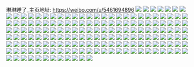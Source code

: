 琳琳睡了_主页地址: https://weibo.com/u/5461694896 
![](https://wx4.sinaimg.cn/mw2000/005XCIlaly1h9ita31cynj32c0340u0x.jpg) 
![](https://wx4.sinaimg.cn/mw2000/005XCIlaly1h9ita2bxawj32c0340e82.jpg) 
![](https://wx4.sinaimg.cn/mw2000/005XCIlaly1h9ita3tk9fj32c0340kjm.jpg) 
![](https://wx4.sinaimg.cn/mw2000/005XCIlaly1h9it8p457tj32c03401kx.jpg) 
![](https://wx4.sinaimg.cn/mw2000/005XCIlaly1h97o1mst37j33402c0hdv.jpg) 
![](https://wx4.sinaimg.cn/mw2000/005XCIlaly1h97kl74wkmj30yh0ir78w.jpg) 
![](https://wx4.sinaimg.cn/mw2000/005XCIlaly1h8qay1989fj30yi22oaj2.jpg) 
![](https://wx4.sinaimg.cn/mw2000/005XCIlaly1h8hnheena4j30yi22ok8c.jpg) 
![](https://wx4.sinaimg.cn/mw2000/005XCIlaly1h8gmnhorjwj31fd12jqos.jpg) 
![](https://wx4.sinaimg.cn/mw2000/005XCIlaly1h8e2j3k7wrj33402c0hdw.jpg) 
![](https://wx4.sinaimg.cn/mw2000/005XCIlaly1h828eg4ez5j32c02ge7wi.jpg) 
![](https://wx4.sinaimg.cn/mw2000/005XCIlaly1h828ed4ut3j33402c0hdv.jpg) 
![](https://wx4.sinaimg.cn/mw2000/005XCIlaly1h7xgnkezgoj33402c0kjn.jpg) 
![](https://wx4.sinaimg.cn/mw2000/005XCIlaly1h7vssyqu5nj33402c0b2b.jpg) 
![](https://wx4.sinaimg.cn/mw2000/005XCIlaly1h7vst0rbj9j32c02c0x6q.jpg) 
![](https://wx4.sinaimg.cn/mw2000/005XCIlaly1h7vst3eir3j32c02od7wj.jpg) 
![](https://wx4.sinaimg.cn/mw2000/005XCIlaly1h7vst5xeswj32ok2bxb2c.jpg) 
![](https://wx4.sinaimg.cn/mw2000/005XCIlaly1h7vst80e5hj32391omnpe.jpg) 
![](https://wx4.sinaimg.cn/mw2000/005XCIlaly1h7vstbbu4qj335s35s1l0.jpg) 
![](https://wx4.sinaimg.cn/mw2000/005XCIlaly1h7vstdq5v6j32c0340hdv.jpg) 
![](https://wx4.sinaimg.cn/mw2000/005XCIlaly1h7vstgl2n0j32dc35snpf.jpg) 
![](https://wx4.sinaimg.cn/mw2000/005XCIlaly1h7qo4svppej30yi22oqi9.jpg) 
![](https://wx4.sinaimg.cn/mw2000/005XCIlaly1h7qo4tlipej30yi22ongl.jpg) 
![](https://wx4.sinaimg.cn/mw2000/005XCIlaly1h7qo4wswd9j33402c07wk.jpg) 
![](https://wx4.sinaimg.cn/mw2000/005XCIlaly1h7puzh1n95j30yi22ob1n.jpg) 
![](https://wx4.sinaimg.cn/mw2000/005XCIlaly1h7puzhk1avj30yi22o1h5.jpg) 
![](https://wx4.sinaimg.cn/mw2000/005XCIlaly1h7puzi8chdj30yi22onn9.jpg) 
![](https://wx4.sinaimg.cn/mw2000/005XCIlaly1h7puziu5amj30yi22otwe.jpg) 
![](https://wx4.sinaimg.cn/mw2000/005XCIlaly1h7puzjecaoj30yi22ox3c.jpg) 
![](https://wx4.sinaimg.cn/mw2000/005XCIlaly1h7puzk5iy7j30yi22o4qp.jpg) 
![](https://wx4.sinaimg.cn/mw2000/005XCIlaly1h7oqrpdvmtj30yi22oqv7.jpg) 
![](https://wx4.sinaimg.cn/mw2000/005XCIlaly1h7lyrrwisbj32c0340hdv.jpg) 
![](https://wx4.sinaimg.cn/mw2000/005XCIlaly1h6z4ov9g39j31400u0gpz.jpg) 
![](https://wx4.sinaimg.cn/mw2000/005XCIlaly1h6z4p1ysa0j30u0140q6d.jpg) 
![](https://wx4.sinaimg.cn/mw2000/005XCIlaly1h6xtbx6weqj31400u0gqf.jpg) 
![](https://wx4.sinaimg.cn/mw2000/005XCIlaly1h6xtbz3uvdj31400u0ap8.jpg) 
![](https://wx4.sinaimg.cn/mw2000/005XCIlaly1h6xtc0ajs4j31400u0thf.jpg) 
![](https://wx4.sinaimg.cn/mw2000/005XCIlaly1h6xtbvjhg0j31400u0493.jpg) 
![](https://wx4.sinaimg.cn/mw2000/005XCIlaly1h6xtc1v581j31400u010d.jpg) 
![](https://wx4.sinaimg.cn/mw2000/005XCIlaly1h6xtc49sb8j31400u0dtc.jpg) 
![](https://wx4.sinaimg.cn/mw2000/005XCIlaly1h6xtc6f6lcj31400u0wlb.jpg) 
![](https://wx4.sinaimg.cn/mw2000/005XCIlaly1h6xtc83p4qj31230u0tgb.jpg) 
![](https://wx4.sinaimg.cn/mw2000/005XCIlaly1h6xtcaa4rgj31400u010v.jpg) 
![](https://wx4.sinaimg.cn/mw2000/005XCIlaly1h6x2ucz251j30yi22o7ib.jpg) 
![](https://wx4.sinaimg.cn/mw2000/005XCIlaly1h6uq9f8l38j33402c0u0z.jpg) 
![](https://wx4.sinaimg.cn/mw2000/005XCIlaly1h6nweobktzj33402c01l0.jpg) 
![](https://wx4.sinaimg.cn/mw2000/005XCIlaly1h6nwes7psyj33402c0x6r.jpg) 
![](https://wx4.sinaimg.cn/mw2000/005XCIlaly1h6nwev5abfj33402c0nlw.jpg) 
![](https://wx4.sinaimg.cn/mw2000/005XCIlaly1h6k0a12vgkj30yi22o19n.jpg) 
![](https://wx4.sinaimg.cn/mw2000/005XCIlaly1h6hrk9drzjj30u0140gsw.jpg) 
![](https://wx4.sinaimg.cn/mw2000/005XCIlaly1h6hrk9tocrj30u0140wli.jpg) 
![](https://wx4.sinaimg.cn/mw2000/005XCIlaly1h6frezyv50j31400u0wox.jpg) 
![](https://wx4.sinaimg.cn/mw2000/005XCIlaly1h6freywd62j31400u0wmw.jpg) 
![](https://wx4.sinaimg.cn/mw2000/005XCIlaly1h6frf0m1bwj31400u0q6z.jpg) 
![](https://wx4.sinaimg.cn/mw2000/005XCIlaly1h6frehaiqfj31400u0ju3.jpg) 
![](https://wx4.sinaimg.cn/mw2000/005XCIlaly1h6enf5h87pj31400u0jto.jpg) 
![](https://wx4.sinaimg.cn/mw2000/005XCIlaly1h6emcetxlaj30u014044b.jpg) 
![](https://wx4.sinaimg.cn/mw2000/005XCIlaly1h67e6wh90uj33402c0dwv.jpg) 
![](https://wx4.sinaimg.cn/mw2000/005XCIlaly1h65egs3fkpj33402c0u10.jpg) 
![](https://wx4.sinaimg.cn/mw2000/005XCIlaly1h65egnklhpj33402c04qp.jpg) 
![](https://wx4.sinaimg.cn/mw2000/005XCIlaly1h65eeep83sj30yi22oth8.jpg) 
![](https://wx4.sinaimg.cn/mw2000/005XCIlaly1h65eeh9f9ej30yi22oe82.jpg) 
![](https://wx4.sinaimg.cn/mw2000/005XCIlaly1h65eejsoamj30yi22o1kx.jpg) 
![](https://wx4.sinaimg.cn/mw2000/005XCIlaly1h60s6z8yeaj30sg14hh1n.jpg) 
![](https://wx4.sinaimg.cn/mw2000/005XCIlaly1h60s71h1s3j31o02804qq.jpg) 
![](https://wx4.sinaimg.cn/mw2000/005XCIlaly1h60s72s9dyj31o0280amb.jpg) 
![](https://wx4.sinaimg.cn/mw2000/005XCIlaly1h60k62adlcj31o02807wi.jpg) 
![](https://wx4.sinaimg.cn/mw2000/005XCIlaly1h5xqm1buqhj30yi22odok.jpg) 
![](https://wx4.sinaimg.cn/mw2000/005XCIlaly1h5xqm10e8bj30yi22o4kr.jpg) 
![](https://wx4.sinaimg.cn/mw2000/005XCIlaly1h5gzovkraij30yi22ok7j.jpg) 
![](https://wx4.sinaimg.cn/mw2000/005XCIlaly1h5gzow30l7j30yi22oqgv.jpg) 
![](https://wx4.sinaimg.cn/mw2000/005XCIlaly1h5flgv5iuoj32c0340b2a.jpg) 
![](https://wx4.sinaimg.cn/mw2000/005XCIlaly1h58wlsvafmj32ds1scb2a.jpg) 
![](https://wx4.sinaimg.cn/mw2000/005XCIlaly1h58wlunoc5j32ds1sckjm.jpg) 
![](https://wx4.sinaimg.cn/mw2000/005XCIlaly1h4vw078gy4j31120u045p.jpg) 
![](https://wx4.sinaimg.cn/mw2000/005XCIlaly1h4tz3j6ytlj31o0280hdu.jpg) 
![](https://wx4.sinaimg.cn/mw2000/005XCIlaly1h4tz3lj9ltj33402c07wj.jpg) 
![](https://wx4.sinaimg.cn/mw2000/005XCIlaly1h4tz3nexdkj31sc2dsx6p.jpg) 
![](https://wx4.sinaimg.cn/mw2000/005XCIlaly1h4tz3q72v7j33402c0hdv.jpg) 
![](https://wx4.sinaimg.cn/mw2000/005XCIlaly1h4tz3shli1j324b2s2e83.jpg) 
![](https://wx4.sinaimg.cn/mw2000/005XCIlaly1h4tz3h7upkj33402c01l0.jpg) 
![](https://wx4.sinaimg.cn/mw2000/005XCIlaly1h4tz3vsgxmj33402c07wl.jpg) 
![](https://wx4.sinaimg.cn/mw2000/005XCIlaly1h4tz3yo63ej32c0340u0y.jpg) 
![](https://wx4.sinaimg.cn/mw2000/005XCIlaly1h4tz41ro5pj33402c01l0.jpg) 
![](https://wx4.sinaimg.cn/mw2000/005XCIlaly1h4t9595givj30u0140q8d.jpg) 
![](https://wx4.sinaimg.cn/mw2000/005XCIlaly1h4snj7svpvj33402c04qr.jpg) 
![](https://wx4.sinaimg.cn/mw2000/005XCIlaly1h4snjeebxcj33402c01kz.jpg) 
![](https://wx4.sinaimg.cn/mw2000/005XCIlaly1h4snjl5kerj33402c0x6q.jpg) 
![](https://wx4.sinaimg.cn/mw2000/005XCIlaly1h4snjrx2haj33402c0u0y.jpg) 
![](https://wx4.sinaimg.cn/mw2000/005XCIlaly1h4snjxw751j33402c0x6q.jpg) 
![](https://wx4.sinaimg.cn/mw2000/005XCIlaly1h4rbkm5yhwj33402c0e83.jpg) 
![](https://wx4.sinaimg.cn/mw2000/005XCIlaly1h4qg4cz1a1j30yi22okjl.jpg) 
![](https://wx4.sinaimg.cn/mw2000/005XCIlaly1h4pcj5m4jaj31o0280npe.jpg) 
![](https://wx4.sinaimg.cn/mw2000/005XCIlaly1h4kmdl76l5j32c0340e84.jpg) 
![](https://wx4.sinaimg.cn/mw2000/005XCIlaly1h4jjh76od8j30yi22o7pg.jpg) 
![](https://wx4.sinaimg.cn/mw2000/005XCIlaly1h4jcl7ww9rj31400u0dsm.jpg) 
![](https://wx4.sinaimg.cn/mw2000/005XCIlaly1h4h7unawv5j33402c0npi.jpg) 
![](https://wx4.sinaimg.cn/mw2000/005XCIlaly1h4en4s73nej30u01sy7d0.jpg) 
![](https://wx4.sinaimg.cn/mw2000/005XCIlaly1h4en5301koj30u01sy478.jpg) 
![](https://wx4.sinaimg.cn/mw2000/005XCIlaly1h4clj0eagpj30yi22o7io.jpg) 
![](https://wx4.sinaimg.cn/mw2000/005XCIlaly1h496qgqxz3j32801o07wi.jpg) 
![](https://wx4.sinaimg.cn/mw2000/005XCIlaly1h496qf0ebvj31o0280kjm.jpg) 
![](https://wx4.sinaimg.cn/mw2000/005XCIlaly1h47xvjcb5wj30yi22oe35.jpg) 
![](https://wx4.sinaimg.cn/mw2000/005XCIlaly1h44ggpvxwyj33402c07wj.jpg) 
![](https://wx4.sinaimg.cn/mw2000/005XCIlaly1h44ggnpx4mj32c03401l1.jpg) 
![](https://wx4.sinaimg.cn/mw2000/005XCIlaly1h3xgdc6shvj33402c01l0.jpg) 
![](https://wx4.sinaimg.cn/mw2000/005XCIlaly1h3wbm8cv97j30yi22ohdu.jpg) 
![](https://wx4.sinaimg.cn/mw2000/005XCIlaly1h3o2us1w12j30u01sytef.jpg) 
![](https://wx4.sinaimg.cn/mw2000/005XCIlaly1h3npfai74zj30u01syjt5.jpg) 
![](https://wx4.sinaimg.cn/mw2000/005XCIlaly1h3npfpv6ejj30u01sywl9.jpg) 
![](https://wx4.sinaimg.cn/mw2000/005XCIlaly1h3hvtpe8s3j30u0140k11.jpg) 
![](https://wx4.sinaimg.cn/mw2000/005XCIlaly1h3g7dlnfwlj30yh0iythf.jpg) 
![](https://wx4.sinaimg.cn/mw2000/005XCIlaly1h3dys8zpdvj33402c0b2d.jpg) 
![](https://wx4.sinaimg.cn/mw2000/005XCIlaly1h3dysasogwj32c02c04qq.jpg) 
![](https://wx4.sinaimg.cn/mw2000/005XCIlaly1h3dyscb2bkj31o02804qq.jpg) 
![](https://wx4.sinaimg.cn/mw2000/005XCIlaly1h3dl43smlcj30u00u0dnv.jpg) 
![](https://wx4.sinaimg.cn/mw2000/005XCIlaly1h3dl4397q9j30u00u0jzd.jpg) 
![](https://wx4.sinaimg.cn/mw2000/005XCIlaly1h3cvl5sk9vj33402c01kz.jpg) 
![](https://wx4.sinaimg.cn/mw2000/005XCIlaly1h3cto8rtnfj33402c0hdw.jpg) 
![](https://wx4.sinaimg.cn/mw2000/005XCIlaly1h3ctnzv1pnj31o0280kjn.jpg) 
![](https://wx4.sinaimg.cn/mw2000/005XCIlaly1h3ctoef5cpj33402c0qv7.jpg) 
![](https://wx4.sinaimg.cn/mw2000/005XCIlaly1h3ct4ckhfzj32c03401kz.jpg) 
![](https://wx4.sinaimg.cn/mw2000/005XCIlaly1h3ct4hdto5j33402c0qv6.jpg) 
![](https://wx4.sinaimg.cn/mw2000/005XCIlaly1h3cpt1d3snj30u0140k14.jpg) 
![](https://wx4.sinaimg.cn/mw2000/005XCIlaly1h3cpt0g6xxj30u0140qcn.jpg) 
![](https://wx4.sinaimg.cn/mw2000/005XCIlaly1h3cpt23j0aj31400u0dsx.jpg) 
![](https://wx4.sinaimg.cn/mw2000/005XCIlaly1h3c4y2k0vuj31400u0n4f.jpg) 
![](https://wx4.sinaimg.cn/mw2000/005XCIlaly1h36ej6mqfoj31400u0thk.jpg) 
![](https://wx4.sinaimg.cn/mw2000/005XCIlaly1h31djvlq19j31o02804qr.jpg) 
![](https://wx4.sinaimg.cn/mw2000/005XCIlaly1h2z1p6lgkwj30ny4zzb29.jpg) 
![](https://wx4.sinaimg.cn/mw2000/005XCIlaly1h2sn5j2ob8j31h80own3g.jpg) 
![](https://wx4.sinaimg.cn/mw2000/005XCIlaly1h2l0sob6klj30yi22o4cu.jpg) 
![](https://wx4.sinaimg.cn/mw2000/005XCIlaly1h2k05tpfqnj31ku245kjl.jpg) 
![](https://wx4.sinaimg.cn/mw2000/005XCIlaly1h23j9vk6cmj30yi22oqsi.jpg) 
![](https://wx4.sinaimg.cn/mw2000/005XCIlaly1h21c22sfa5j330a2c0u0y.jpg) 
![](https://wx4.sinaimg.cn/mw2000/005XCIlaly1h212geli82j33402c0e85.jpg) 
![](https://wx4.sinaimg.cn/mw2000/005XCIlaly1h212ghp0unj31o0280u0y.jpg) 
![](https://wx4.sinaimg.cn/mw2000/005XCIlaly1h212gkk0svj33402c0kjn.jpg) 
![](https://wx4.sinaimg.cn/mw2000/005XCIlaly1h1xq11uislj31o0280b2a.jpg) 
![](https://wx4.sinaimg.cn/mw2000/005XCIlaly1h1rhsr866zj33402c0e83.jpg) 
![](https://wx4.sinaimg.cn/mw2000/005XCIlaly1h1ob82kqqbj32c0340e83.jpg) 
![](https://wx4.sinaimg.cn/mw2000/005XCIlaly1h1ngdus8pkj30yi22odux.jpg) 
![](https://wx4.sinaimg.cn/mw2000/005XCIlaly1h1ngdt4ngdj30yi22odvj.jpg) 
![](https://wx4.sinaimg.cn/mw2000/005XCIlaly1h1ms7z9e22j30u0140akx.jpg) 
![](https://wx4.sinaimg.cn/mw2000/005XCIlaly1h1jreuevbbj322o0yib29.jpg) 
![](https://wx4.sinaimg.cn/mw2000/005XCIlaly1h1jpcpk45lj31o0280npe.jpg) 
![](https://wx4.sinaimg.cn/mw2000/005XCIlaly1h1ikoci8jdj31400u0gwl.jpg) 
![](https://wx4.sinaimg.cn/mw2000/005XCIlaly1h1ikm62cgej30u0140qbo.jpg) 
![](https://wx4.sinaimg.cn/mw2000/005XCIlaly1h1ho8pjbdoj31o0280qv6.jpg) 
![](https://wx4.sinaimg.cn/mw2000/005XCIlaly1h1f8f8tdntj30u00u0gt1.jpg) 
![](https://wx4.sinaimg.cn/mw2000/005XCIlaly1h1arybe93zj322o0yihc2.jpg) 
![](https://wx4.sinaimg.cn/mw2000/005XCIlaly1h1arycnzt3j322o0yihdt.jpg) 
![](https://wx4.sinaimg.cn/mw2000/005XCIlaly1h1adb01gk5j33402c0u0y.jpg) 
![](https://wx4.sinaimg.cn/mw2000/005XCIlaly1h17gwu8yjbj31o02804qq.jpg) 
![](https://wx4.sinaimg.cn/mw2000/005XCIlaly1h173lejvg3j31o0280kjm.jpg) 
![](https://wx4.sinaimg.cn/mw2000/005XCIlaly1h15zhoh72sj31400u0thr.jpg) 
![](https://wx4.sinaimg.cn/mw2000/005XCIlaly1h12efsznwej33402c0x6r.jpg) 
![](https://wx4.sinaimg.cn/mw2000/005XCIlaly1h12efw262qj33402c01l1.jpg) 
![](https://wx4.sinaimg.cn/mw2000/005XCIlaly1h12efyimwtj33402c0u0z.jpg) 
![](https://wx4.sinaimg.cn/mw2000/005XCIlaly1h12eg1ttawj33402c0kjp.jpg) 
![](https://wx4.sinaimg.cn/mw2000/005XCIlaly1h12eg4xh40j33402c0e84.jpg) 
![](https://wx4.sinaimg.cn/mw2000/005XCIlaly1h12efqrvizj33402c0b2d.jpg) 
![](https://wx4.sinaimg.cn/mw2000/005XCIlaly1h112z9ubgfj30yi22okjl.jpg) 
![](https://wx4.sinaimg.cn/mw2000/005XCIlaly1h112z88f6kj30yi22oe81.jpg) 
![](https://wx4.sinaimg.cn/mw2000/005XCIlaly1h0z882upigj30yi22ohdt.jpg) 
![](https://wx4.sinaimg.cn/mw2000/005XCIlaly1h0uo9xr7soj30yi22owvm.jpg) 
![](https://wx4.sinaimg.cn/mw2000/005XCIlaly1h0uo9xc6vqj30yi22o7kq.jpg) 
![](https://wx4.sinaimg.cn/mw2000/005XCIlaly1h0tw5u75ldj30yi22on78.jpg) 
![](https://wx4.sinaimg.cn/mw2000/005XCIlaly1h0sxk0knapj30yi22oap9.jpg) 

